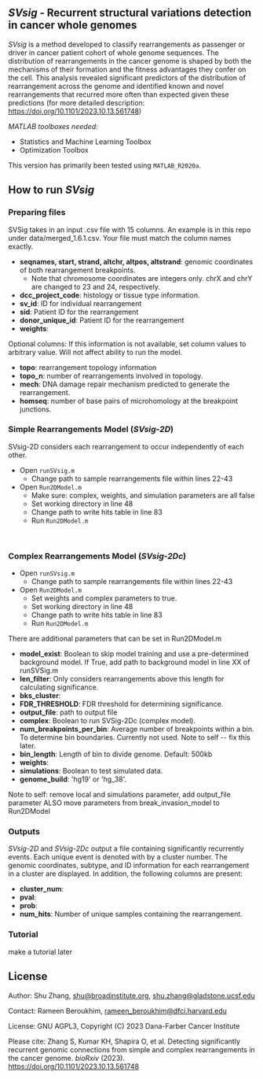## *SVsig* - Recurrent structural variations detection in cancer whole genomes


*SVsig* is a method developed to classify rearrangements as passenger or driver in cancer patient cohort of whole genome sequences. The distribution of rearrangements in the cancer genome is shaped by both the mechanisms of their formation and the fitness advantages they confer on the cell. This analysis revealed significant predictors of the distribution of rearrangement across the genome and identified known and novel rearrangements that recurred more often than expected given these predictions (for more detailed description: https://doi.org/10.1101/2023.10.13.561748)

*MATLAB toolboxes needed:*
- Statistics and Machine Learning Toolbox
- Optimization Toolbox

This version has primarily been tested using `MATLAB_R2020a`. 

## How to run _SVsig_


### Preparing files
SVSig takes in an input .csv file with 15 columns. An example is in this repo under data/merged_1.6.1.csv. Your file must match the column names exactly. 
- **seqnames, start, strand, altchr, altpos, altstrand**: genomic coordinates of both rearrangement breakpoints.
    - Note that chromosome coordinates are integers only. chrX and chrY are changed to 23 and 24, respectively. 
- **dcc_project_code**: histology or tissue type information. 
- **sv_id**: ID for individual rearrangement
- **sid**: Patient ID for the rearrangement
- **donor_unique_id**: Patient ID for the rearrangement
- **weights**: 

Optional columns:
If this information is not available, set column values to arbitrary value. Will not affect ability to run the model.
- **topo**: rearrangement topology information
- **topo_n**: number of rearrangements involved in topology. 
- **mech**: DNA damage repair mechanism predicted to generate the rearrangement. 
- **homseq**: number of base pairs of microhomology at the breakpoint junctions. 
 

### Simple Rearrangements Model (_SVsig-2D_)

SVsig-2D considers each rearrangement to occur independently of each other.
- Open `runSVsig.m`
  - Change path to sample rearrangements file within lines 22-43
- Open `Run2DModel.m` 
  - Make sure: complex, weights, and simulation parameters are all false
  - Set working directory in line 48
  - Change path to write hits table in line 83
  - Run `Run2DModel.m`

<br>

### Complex Rearrangements Model (_SVsig-2Dc_) 
- Open `runSVsig.m`
  - Change path to sample rearrangements file within lines 22-43
- Open `Run2DModel.m`
  - Set weights and complex parameters to true. 
  - Set working directory in line 48
  - Change path to write hits table in line 83
  - Run `Run2DModel.m`


There are additional parameters that can be set in Run2DModel.m
- **model_exist**: Boolean to skip model training and use a pre-determined background model. If True, add path to background model in line XX of runSVSig.m
- **len_filter**: Only considers rearrangements above this length for calculating significance. 
- **bks_cluster**:
- **FDR_THRESHOLD**: FDR threshold for determining significance. 
- **output_file**: path to output file 
- **complex**: Boolean to run SVSig-2Dc (complex model). 
- **num_breakpoints_per_bin**: Average number of breakpoints within a bin. To determine bin boundaries. Currently not used. Note to self -- fix this later. 
- **bin_length**: Length of bin to divide genome. Default: 500kb
- **weights**:
- **simulations**: Boolean to test simulated data. 
- **genome_build**: 'hg19' or 'hg_38'.

Note to self: remove local and simulations parameter, add output_file parameter 
ALSO move parameters from break_invasion_model to Run2DModel


### Outputs
_SVsig-2D_ and _SVsig-2Dc_ output a file containing significantly recurrently events. Each unique event is denoted with by a cluster number. The genomic coordinates, subtype, and ID information for each rearrangement in a cluster are displayed. In addition, the following columns are present:  
- **cluster_num**: 
- **pval**:
- **prob**: 
- **num_hits**: Number of unique samples containing the rearrangement. 

### Tutorial
make a tutorial later




## License
Author: Shu Zhang, shu@broadinstitute.org, shu.zhang@gladstone.ucsf.edu

Contact: Rameen Beroukhim, rameen_beroukhim@dfci.harvard.edu

License: GNU AGPL3, Copyright (C) 2023 Dana-Farber Cancer Institute

Please cite: Zhang S, Kumar KH, Shapira O, et al. Detecting significantly recurrent genomic connections from simple and complex rearrangements in the cancer genome. _bioRxiv_ (2023). https://doi.org/10.1101/2023.10.13.561748
